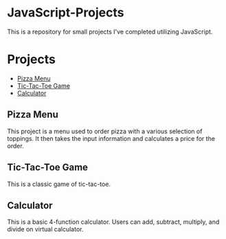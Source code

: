 # JavaScript-Projects

This is a repository for small projects I've completed utilizing JavaScript.

# Projects
- [Pizza Menu](https://github.com/sjensen88/JavaScript-Projects/blob/5755ac99846a32ab6d3ad08b5e155e274db4b50b/Basic%20JavaScript%20Projects/Pizza_Project/pizza.html)
- [Tic-Tac-Toe Game](https://github.com/sjensen88/JavaScript-Projects/blob/5755ac99846a32ab6d3ad08b5e155e274db4b50b/Basic%20JavaScript%20Projects/TicTacToe/tictactoe.html)
- [Calculator](https://github.com/sjensen88/JavaScript-Projects/blob/5755ac99846a32ab6d3ad08b5e155e274db4b50b/Basic%20JavaScript%20Projects/Calculator/calculator.html)

## Pizza Menu
This project is a menu used to order pizza with a various selection of toppings. It then takes the input information and calculates a price for the order.

## Tic-Tac-Toe Game
This is a classic game of tic-tac-toe.

## Calculator
This is a basic 4-function calculator. Users can add, subtract, multiply, and divide on virtual calculator.

